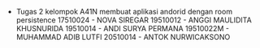 - Tugas 2 kelompok A41N membuat aplikasi andorid dengan room persistence
17510024 - NOVA SIREGAR
19510012 - ANGGI MAULIDITA KHUSNURIDA
19510014 - ANDI SURYA PERMANA
19510022M -  MUHAMMAD ADIB LUTFI
20510014 - ANTOK NURWICAKSONO
